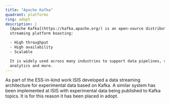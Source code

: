 ```yaml
---
title: "Apache Kafka"
quadrant: platforms
ring: adopt
description: |
  [Apache Kafka](https://kafka.apache.org/) is an open-source distributed event
  streaming platform boasting:

  - High throughput
  - High availability
  - Scalable

  It is widely used across many industries to support data pipelines, streaming
  analytics and more.
---
```


As part of the ESS-in-kind work ISIS developed a data streaming architecture
for experimental data based on Kafka.
A similar system has been implemented at ISIS with experimental data being
published to Kafka topics. It is for this reason it has been placed in adopt.
